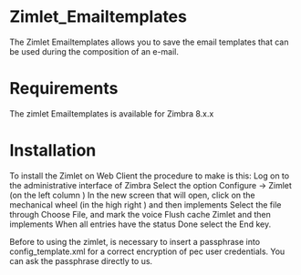Zimlet_Emailtemplates
=====================
The Zimlet Emailtemplates allows you to save the email templates that can be used during the composition of an e-mail.

Requirements
=====================
The zimlet Emailtemplates is available for Zimbra 8.x.x

Installation
=====================
To install the Zimlet on Web Client the procedure to make is this: Log on to the administrative interface of Zimbra Select the option Configure → Zimlet (on the left column ) In the new screen that will open, click on the mechanical wheel (in the high right ) and then implements Select the file through Choose File, and mark the voice Flush cache Zimlet and then implements When all entries have the status Done select the End key.

Before to using the zimlet, is necessary to insert a passphrase into config_template.xml for a correct encryption of pec user credentials.
You can ask the passphrase directly to us.
